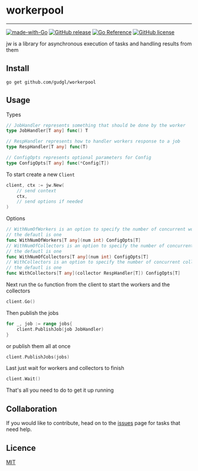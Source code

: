 # workerpool

-----
[![made-with-Go](https://img.shields.io/badge/Made%20with-Go-1f425f.svg)](http://golang.org)
[![GitHub release](https://img.shields.io/badge/release-v1.2.10-blue)](https://github.com/gudgl/job-workers/releases)
[![Go Reference](https://pkg.go.dev/badge/github.com/gudgl/job-workers.svg)](https://pkg.go.dev/github.com/gudgl/workerpool)
[![GitHub license](https://img.shields.io/github/license/Naereen/StrapDown.js.svg)](https://github.com/gudgl/workerpool/blob/main/LICENSE)


jw is a library for asynchronous execution of tasks and handling results from them

## Install

```textmate
go get github.com/gudgl/workerpool
```

## Usage

Types
```go
// JobHandler represents something that should be done by the worker
type JobHandler[T any] func() T

// RespHandler represents how to handler workers response to a job
type RespHandler[T any] func(T)

// ConfigOpts represents optional parameters for Config
type ConfigOpts[T any] func(*Config[T])
```

To start create a new `Client`
```go
client, ctx := jw.New(
    // send context 
    ctx,
    // send options if needed
)
```

Options
```go
// WithNumOfWorkers is an option to specify the number of concurrent workers
// the defautl is one
func WithNumOfWorkers[T any](num int) ConfigOpts[T]
// WithNumOfCollectors is an option to specify the number of concurrent collectors
// the defautl is one
func WithNumOfCollectors[T any](num int) ConfigOpts[T]
// WithCollectors is an option to specify the number of concurrent collectors
// the defautl is one
func WithCollectors[T any](collector RespHandler[T]) ConfigOpts[T]
```

Next run the `Go` function from the client to start the workers and the collectors

```go
client.Go()
```

Then publish the jobs

```go
for _, job := range jobs{
    client.PublishJob(job JobHandler)
}
```

or publish them all at once

```go
client.PublishJobs(jobs)
```

Last just wait for workers and collectors to finish

```go
client.Wait()
```

That's all you need to do to get it up running

## Collaboration

If you would like to contribute, head on to the [issues](https://github.com/gudgl/workerpool/issues/new) page for tasks that need help.

## Licence

[MIT](https://github.com/gudgl/workerpool/blob/main/LICENSE)
